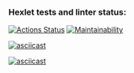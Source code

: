 ### Hexlet tests and linter status:
[![Actions Status](https://github.com/Oliverity/backend-project-44/actions/workflows/hexlet-check.yml/badge.svg)](https://github.com/Oliverity/backend-project-44/actions) 
[![Maintainability](https://api.codeclimate.com/v1/badges/2571af5c72159e962131/maintainability)](https://codeclimate.com/github/Oliverity/backend-project-44/maintainability)

[![asciicast](https://asciinema.org/a/qxxNI913Sow1sdH8WDGcVypCl.svg)](https://asciinema.org/a/qxxNI913Sow1sdH8WDGcVypCl)

[![asciicast](https://asciinema.org/a/qmSDVUEKlVdj9E4Bhy1act9b0.svg)](https://asciinema.org/a/qmSDVUEKlVdj9E4Bhy1act9b0)
